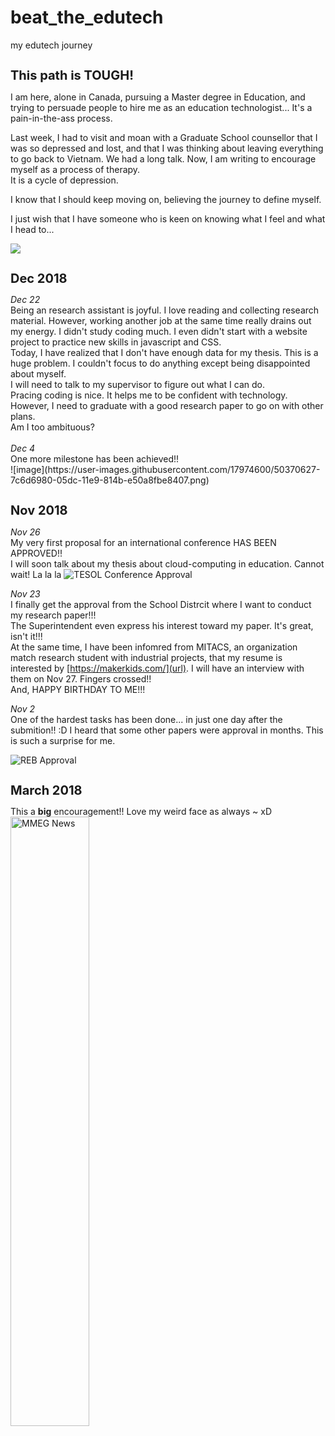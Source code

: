 # beat_the_edutech
my edutech journey

<h1 style="font-size:20px;"><b> This path is TOUGH! </b></h1>

I am here, alone in Canada, pursuing a Master degree in Education, and trying to persuade people to hire me as an education technologist...
It's a pain-in-the-ass process.

Last week, I had to visit and moan with a Graduate School counsellor that I was so depressed and lost, and that I was thinking about leaving everything to go back to Vietnam.
We had a long talk. Now, I am writing to encourage myself as a process of therapy.<br> 
It is a cycle of depression. 

I know that I should keep moving on, believing the journey to define myself. 

I just wish that I have someone who is keen on knowing what I feel and what I head to...

![](https://2.bp.blogspot.com/-jXgVRJ_LzzA/WnDtIcBuk8I/AAAAAAAAG3s/2HFnCGm77IkX6Hr2dTa6MAVHhI5eLXxXQCLcBGAs/s1600/try-hard.gif)


<h1 style="font-size:20px;"><b>Dec 2018</b></h1>
<i>Dec 22</i>
<br>Being an research assistant is joyful. I love reading and collecting research material. However, working another job at the same time really drains out my energy. I didn't study coding much. I even didn't start with a website project to practice new skills in javascript and CSS. 
<br>Today, I have realized that I don't have enough data for my thesis. This is a huge problem. I couldn't focus to do anything except being disappointed about myself. 
<br>I will need to talk to my supervisor to figure out what I can do. 
<br>Pracing coding is nice. It helps me to be confident with technology. However, I need to graduate with a good research paper to go on with other plans.
<br>Am I too ambituous?
<br>
<br>
<i>Dec 4</i>
<br>One more milestone has been achieved!!
<br>
![image](https://user-images.githubusercontent.com/17974600/50370627-7c6d6980-05dc-11e9-814b-e50a8fbe8407.png)


<h1 style="font-size:20px;"><b>Nov 2018</b></h1>
<i>Nov 26</i>
<br>My very first proposal for an international conference HAS BEEN APPROVED!!
<br>I will soon talk about my thesis about cloud-computing in education. Cannot wait! La la la
<img src="https://user-images.githubusercontent.com/17974600/49057958-6e723600-f234-11e8-8cae-783fa8efd7b7.jpg" alt="TESOL Conference Approval">
                                                                                                                                        
<br>

<i>Nov 23</i>
<br>I finally get the approval from the School Distrcit where I want to conduct my research paper!!!
<br>The Superintendent even express his interest toward my paper. It's great, isn't it!!!
<br>At the same time, I have been infomred from MITACS, an organization match research student with industrial projects, that my resume is interested by [https://makerkids.com/](url). I will have an interview with them on Nov 27. Fingers crossed!!
<br>And, HAPPY BIRTHDAY TO ME!!!
<br>

<i>Nov 2</i>
<br>One of the hardest tasks has been done... in just one day after the submition!! :D
I heard that some other papers were approval in months. This is such a surprise for me.
</p>
<img src="https://user-images.githubusercontent.com/17974600/47937328-953f8580-de9d-11e8-9061-9a4574c45106.png" alt="REB Approval">
<br>

<h1 style="font-size:20px;"><b>March 2018</b></h1>
This a <b>big</b> encouragement!!
Love my weird face as always ~ xD
<img src="https://user-images.githubusercontent.com/17974600/47938117-40e9d500-dea0-11e8-8422-f316898e6c70.png" alt="MMEG News" width="50%" height="50%">
